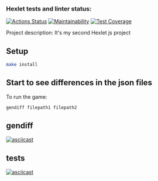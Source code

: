 ### Hexlet tests and linter status:
[![Actions Status](https://github.com/teregiray/frontend-project-46/workflows/hexlet-check/badge.svg)](https://github.com/teregiray/frontend-project-46/actions)
[![Maintainability](https://api.codeclimate.com/v1/badges/b10a85356d5950a188a3/maintainability)](https://codeclimate.com/github/teregiray/frontend-project-46/maintainability)
[![Test Coverage](https://api.codeclimate.com/v1/badges/b10a85356d5950a188a3/test_coverage)](https://codeclimate.com/github/teregiray/frontend-project-46/test_coverage)

Project description: It's my second Hexlet js project

## Setup

```bash
make install
```

## Start to see differences in the json files

To run the game:
```bash
gendiff filepath1 filepath2
```

## gendiff 
[![asciicast](https://asciinema.org/a/b0H27XpNVV6QfDvoXyjReEE1a.svg)](https://asciinema.org/a/b0H27XpNVV6QfDvoXyjReEE1a)


## tests
[![asciicast](https://asciinema.org/a/565089.svg)](https://asciinema.org/a/565089)